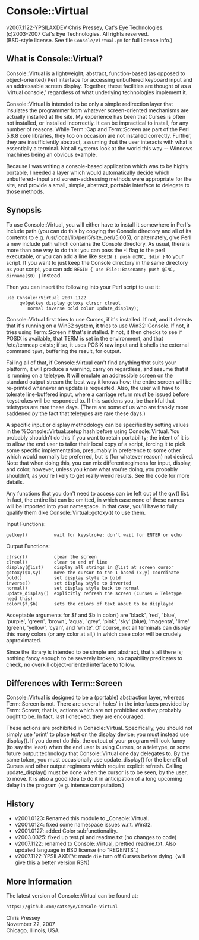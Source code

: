 Console::Virtual
================

v2007.1122-YPSILAXDEV Chris Pressey, Cat's Eye Technologies.  
(c)2003-2007 Cat's Eye Technologies.  All rights reserved.  
(BSD-style license.  See file `Console/Virtual.pm` for full license info.)

What is Console::Virtual?
-------------------------

Console::Virtual is a lightweight, abstract, function-based (as opposed to
object-oriented) Perl interface for accessing unbuffered keyboard input
and an addressable screen display.  Together, these facilities are thought
of as a 'virtual console,' regardless of what underlying technologies
implement it.

Console::Virtual is intended to be only a simple redirection layer that
insulates the programmer from whatever screen-oriented mechanisms are
actually installed at the site.  My experience has been that Curses is often
not installed, or installed incorrectly.  It can be impractical to install,
for any number of reasons.  While Term::Cap and Term::Screen are part of the
Perl 5.8.8 core libraries, they too on occasion are not installed correctly.
Further, they are insufficiently abstract, assuming that the user interacts
with what is essentially a terminal.  Not all systems look at the world this
way -- Windows machines being an obvious example.

Because I was writing a console-based application which was to be highly
portable, I needed a layer which would automatically decide which unbuffered-
input and screen-addressing methods were appropriate for the site, and
provide a small, simple, abstract, portable interface to delegate to those
methods.

Synopsis
--------

To use Console::Virtual, you will either have to install it somewhere in
Perl's include path (you can do this by copying the Console directory and
all of its contents to e.g. /usr/local/lib/perl5/site_perl/5.005), or
alternately, give Perl a new include path which contains the Console
directory.  As usual, there is more than one way to do this: you can
pass the -I flag to the perl executable, or you can add a line like
`BEGIN { push @INC, $dir }` to your script.  If you want to just keep the
Console directory in the same directory as your script, you can add
`BEGIN { use File::Basename; push @INC, dirname($0) }` instead.

Then you can insert the following into your Perl script to use it:

    use Console::Virtual 2007.1122
         qw(getkey display gotoxy clrscr clreol
            normal inverse bold color update_display);

Console::Virtual first tries to use Curses, if it's installed.  If not, and
it detects that it's running on a Win32 system, it tries to use
Win32::Console.  If not, it tries using Term::Screen if that's installed.
If not, it then checks to see if POSIX is available, that TERM is set in the
environment, and that /etc/termcap exists; if so, it uses POSIX raw input
and it shells the external command `tput`, buffering the result, for output.

Failing all of that, if Console::Virtual can't find anything that suits your
platform, it will produce a warning, carry on regardless, and assume that it
is running on a teletype.  It will emulate an addressible screen on the
standard output stream the best way it knows how: the entire screen will be
re-printed whenever an update is requested.  Also, the user will have to
tolerate line-buffered input, where a carriage return must be issued before
keystrokes will be responded to.  If this saddens you, be thankful that
teletypes are rare these days.  (There are some of us who are frankly more
saddened *by* the fact that teletypes are rare these days.)

A specific input or display methodology can be specified by setting
values in the %Console::Virtual::setup hash before using Console::Virtual.
You probably shouldn't do this if you want to retain portability; the intent
of it is to allow the end user to tailor their local copy of a script,
forcing it to pick some specific implementation, presumably in preference to
some other which would normally be preferred, but is (for whatever reason)
not desired.  Note that when doing this, you can mix different regimens
for input, display, and color; however, unless you know what you're doing,
you probably shouldn't, as you're likely to get really weird results.
See the code for more details.

Any functions that you don't need to access can be left out of the qw()
list.  In fact, the entire list can be omitted, in which case none of these
names will be imported into your namespace.  In that case, you'll have to
fully qualify them (like Console::Virtual::gotoxy()) to use them.

Input Functions:

    getkey()          wait for keystroke; don't wait for ENTER or echo

Output Functions:

    clrscr()          clear the screen
    clreol()          clear to end of line
    display(@list)    display all strings in @list at screen cursor
    gotoxy($x,$y)     move the cursor to the 1-based (x,y) coordinate
    bold()            set display style to bold
    inverse()         set display style to inverted
    normal()          set display style back to normal
    update_display()  explicitly refresh the screen (Curses & Teletype need this)
    color($f,$b)      sets the colors of text about to be displayed

Acceptable arguments for $f and $b in color() are 'black', 'red', 'blue',
'purple', 'green', 'brown', 'aqua', 'grey', 'pink', 'sky' (blue), 'magenta',
'lime' (green), 'yellow', 'cyan', and 'white'.  Of course, not all terminals
can display this many colors (or any color at all,) in which case color will
be crudely approximated.

Since the library is intended to be simple and abstract, that's all there is;
nothing fancy enough to be severely broken, no capability predicates to check,
no overkill object-oriented interface to follow.

Differences with Term::Screen
-----------------------------

Console::Virtual is designed to be a (portable) abstraction layer, whereas
Term::Screen is not.  There are several 'holes' in the interfaces provided
by Term::Screen; that is, actions which are not prohibited as they probably
ought to be.  In fact, last I checked, they are encouraged.

These actions are prohibited in Console::Virtual.  Specifically, you should
not simply use 'print' to place text on the display device; you must instead
use display().  If you do not do this, the output of your program will look
funny (to say the least) when the end user is using Curses, or a teletype,
or some future output technology that Console::Virtual one day delegates to.
By the same token, you must occasionally use update_display() for the
benefit of Curses and other output regimens which require explicit refresh.
Calling update_display() must be done when the cursor is to be seen, by
the user, to move.  It is also a good idea to do it in anticipation of a
long upcoming delay in the program (e.g. intense computation.)

History
-------

-   v2001.0123: Renamed this module to _Console::Virtual.
-   v2001.0124: fixed some namespace issues w.r.t. Win32.
-   v2001.0127: added Color subfunctionality.
-   v2003.0325: fixed up test.pl and readme.txt (no changes to code)
-   v2007.1122: renamed to Console::Virtual, prettied readme.txt.
    Also updated language in BSD license (no "REGENTS".)
-   v2007.1122-YPSILAXDEV: made `die` turn off Curses before dying.
    (will give this a better version RSN)

More Information
----------------

The latest version of Console::Virtual can be found at:

    https://github.com/catseye/Console-Virtual

Chris Pressey  
November 22, 2007  
Chicago, Illinois, USA
